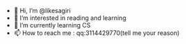 - 👋 Hi, I’m @likesagiri
- 👀 I’m interested in reading and learning
- 🌱 I’m currently learning CS
- 📫 How to reach me : qq:3114429770(tell me your reason)

<!---
likesagiri/likesagiri is a ✨ special ✨ repository because its `README.md` (this file) appears on your GitHub profile.
You can click the Preview link to take a look at your changes.
--->
